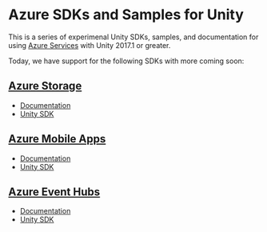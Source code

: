 # Azure SDKs and Samples for Unity

This is a series of experimenal Unity SDKs, samples, and documentation for using [Azure Services](https://aka.ms/azfreegamedev) with Unity 2017.1 or greater.

Today, we have support for the following SDKs with more coming soon:

## [Azure Storage](https://aka.ms/azstoragedocsgamedev)

* [Documentation](https://aka.ms/azstoragegamedev)
* [Unity SDK](https://github.com/BrianPeek/AzureSamples-Unity/raw/master/UnityPackages/azure-storage-unity-8.6.0.unitypackage)

## [Azure Mobile Apps](https://aka.ms/azmobileappsdocsgamedev)

* [Documentation](https://aka.ms/azmobileappsgamedev)
* [Unity SDK](https://github.com/BrianPeek/AzureSamples-Unity/raw/master/UnityPackages/azure-mobile-client-unity-4.0.2.unitypackage)

## [Azure Event Hubs](https://aka.ms/azeventhubsdocsgamedev)

* [Documentation](https://aka.ms/azeventhubsgamedev)
* [Unity SDK](https://github.com/BrianPeek/AzureSamples-Unity/raw/master/UnityPackages/azure-event-hubs-1.0.3.unitypackage)
